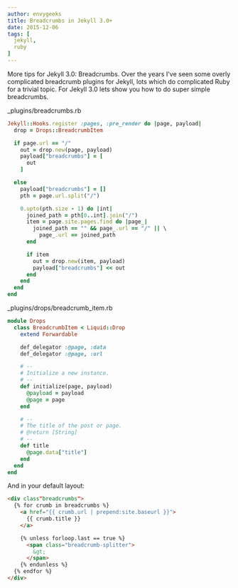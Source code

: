 ```yaml
---
author: envygeeks
title: Breadcrumbs in Jekyll 3.0+
date: 2015-12-06
tags: [
  jekyll,
  ruby
]
---
```


More tips for Jekyll 3.0: Breadcrumbs.  Over the years I've seen some overly
complicated breadcrumb plugins for Jekyll, lots which do complicated Ruby for a
trivial topic.  For Jekyll 3.0 lets show you how to do super simple breadcrumbs.

<p class="code-file">
  _plugins/breadcrumbs.rb
</p>

```ruby
Jekyll::Hooks.register :pages, :pre_render do |page, payload|
  drop = Drops::BreadcrumbItem

  if page.url == "/"
    out = drop.new(page, payload)
    payload["breadcrumbs"] = [
      out
    ]

  else
    payload["breadcrumbs"] = []
    pth = page.url.split("/")

    0.upto(pth.size - 1) do |int|
      joined_path = pth[0..int].join("/")
      item = page.site.pages.find do |page_|
        joined_path == "" && page_.url == "/" || \
          page_.url == joined_path
      end

      if item
        out = drop.new(item, payload)
        payload["breadcrumbs"] << out
      end
    end
  end
end
```

<p class="code-file">
  _plugins/drops/breadcrumb_item.rb
</p>

```ruby
module Drops
  class BreadcrumbItem < Liquid::Drop
    extend Forwardable

    def_delegator :@page, :data
    def_delegator :@page, :url

    # --
    # Initialize a new instance.
    # --
    def initialize(page, payload)
      @payload = payload
      @page = page
    end

    # --
    # The title of the post or page.
    # @return [String]
    # --
    def title
      @page.data["title"]
    end
  end
end
```

And in your default layout:

```html
<div class"breadcrumbs">
  {% for crumb in breadcrumbs %}
    <a href="{{ crumb.url | prepend:site.baseurl }}">
      {{ crumb.title }}
    </a>

    {% unless forloop.last == true %}
      <span class="breadcrumb-splitter">
        &gt;
      </span>
    {% endunless %}
  {% endfor %}
</div>
```
